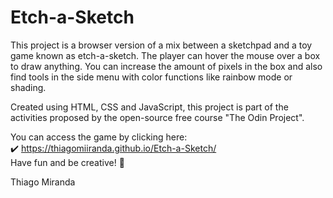 # Etch-a-Sketch

This project is a browser version of a mix between a sketchpad and a toy game known as etch-a-sketch. The player can hover the mouse over a box 
to draw anything. You can increase the amount of pixels in the box and also find tools in the side menu with color functions like rainbow mode or shading.

Created using HTML, CSS and JavaScript, this project is part of the activities proposed by the open-source free course "The Odin Project".

You can access the game by clicking here:  
:heavy_check_mark: https://thiagomiiranda.github.io/Etch-a-Sketch/  
Have fun and be creative! :art:

Thiago Miranda
